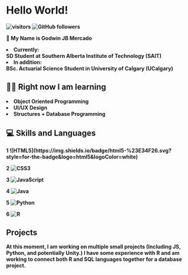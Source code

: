 <h1> <b> Hello World! </h1>
 
 ![visitors](https://visitor-badge.laobi.icu/badge?page_id=Goqwin.visitor-badge) ![GitHub followers](https://img.shields.io/github/followers/Goqwin.svg?style=social&label=Follow&maxAge=2592000)

👋 My Name is Godwin JB Mercado 
<li> Currently: </li> SD Student at Southern Alberta Institute of Technology (SAIT)
<li> In addition: </li> BSc. Actuarial Science Student in University of Calgary (UCalgary)


<h2> 👨‍🎓 Right now I am learning  </h2>
 <li> Object Oriented Programming </li>
 <li> UI/UX Design </li>
 <li> Structures + Database Programming </li>

<h2> 💻 Skills and Languages </h2>
1 ![HTML5](https://img.shields.io/badge/html5-%23E34F26.svg?style=for-the-badge&logo=html5&logoColor=white)

2 ![CSS3](https://img.shields.io/badge/css3-%231572B6.svg?style=for-the-badge&logo=css3&logoColor=white)

3 ![JavaScript](https://img.shields.io/badge/javascript-%23323330.svg?style=for-the-badge&logo=javascript&logoColor=%23F7DF1E)

4 ![Java](https://img.shields.io/badge/java-%23ED8B00.svg?style=for-the-badge&logo=java&logoColor=white)

5 ![Python](https://img.shields.io/badge/python-3670A0?style=for-the-badge&logo=python&logoColor=ffdd54)

6 ![R](https://img.shields.io/badge/r-%23276DC3.svg?style=for-the-badge&logo=r&logoColor=white)


<h2> Projects </h2>
<p> At this moment, I am working on multiple small projects (Including JS, Python, and potentially Unity.) I have some experience with R and am working to connect both R and SQL languages together for a database project. <p>
